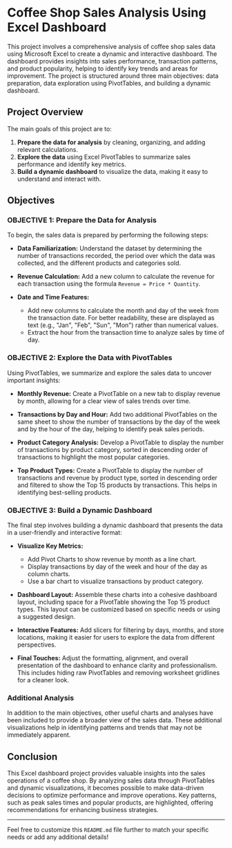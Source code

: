 # Coffee Shop Sales Analysis Using Excel Dashboard

This project involves a comprehensive analysis of coffee shop sales data using Microsoft Excel to create a dynamic and interactive dashboard. The dashboard provides insights into sales performance, transaction patterns, and product popularity, helping to identify key trends and areas for improvement. The project is structured around three main objectives: data preparation, data exploration using PivotTables, and building a dynamic dashboard.

## Project Overview

The main goals of this project are to:

1. **Prepare the data for analysis** by cleaning, organizing, and adding relevant calculations.
2. **Explore the data** using Excel PivotTables to summarize sales performance and identify key metrics.
3. **Build a dynamic dashboard** to visualize the data, making it easy to understand and interact with.

## Objectives

### OBJECTIVE 1: Prepare the Data for Analysis

To begin, the sales data is prepared by performing the following steps:

- **Data Familiarization:** Understand the dataset by determining the number of transactions recorded, the period over which the data was collected, and the different products and categories sold.
  
- **Revenue Calculation:** Add a new column to calculate the revenue for each transaction using the formula `Revenue = Price * Quantity`.
  
- **Date and Time Features:** 
  - Add new columns to calculate the month and day of the week from the transaction date. For better readability, these are displayed as text (e.g., "Jan", "Feb", "Sun", "Mon") rather than numerical values.
  - Extract the hour from the transaction time to analyze sales by time of day.

### OBJECTIVE 2: Explore the Data with PivotTables

Using PivotTables, we summarize and explore the sales data to uncover important insights:

- **Monthly Revenue:** Create a PivotTable on a new tab to display revenue by month, allowing for a clear view of sales trends over time.
  
- **Transactions by Day and Hour:** Add two additional PivotTables on the same sheet to show the number of transactions by the day of the week and by the hour of the day, helping to identify peak sales periods.
  
- **Product Category Analysis:** Develop a PivotTable to display the number of transactions by product category, sorted in descending order of transactions to highlight the most popular categories.
  
- **Top Product Types:** Create a PivotTable to display the number of transactions and revenue by product type, sorted in descending order and filtered to show the Top 15 products by transactions. This helps in identifying best-selling products.

### OBJECTIVE 3: Build a Dynamic Dashboard

The final step involves building a dynamic dashboard that presents the data in a user-friendly and interactive format:

- **Visualize Key Metrics:** 
  - Add Pivot Charts to show revenue by month as a line chart.
  - Display transactions by day of the week and hour of the day as column charts.
  - Use a bar chart to visualize transactions by product category.
  
- **Dashboard Layout:** Assemble these charts into a cohesive dashboard layout, including space for a PivotTable showing the Top 15 product types. This layout can be customized based on specific needs or using a suggested design.
  
- **Interactive Features:** Add slicers for filtering by days, months, and store locations, making it easier for users to explore the data from different perspectives.
  
- **Final Touches:** Adjust the formatting, alignment, and overall presentation of the dashboard to enhance clarity and professionalism. This includes hiding raw PivotTables and removing worksheet gridlines for a cleaner look.

### Additional Analysis

In addition to the main objectives, other useful charts and analyses have been included to provide a broader view of the sales data. These additional visualizations help in identifying patterns and trends that may not be immediately apparent.

## Conclusion

This Excel dashboard project provides valuable insights into the sales operations of a coffee shop. By analyzing sales data through PivotTables and dynamic visualizations, it becomes possible to make data-driven decisions to optimize performance and improve operations. Key patterns, such as peak sales times and popular products, are highlighted, offering recommendations for enhancing business strategies.

---

Feel free to customize this `README.md` file further to match your specific needs or add any additional details!
